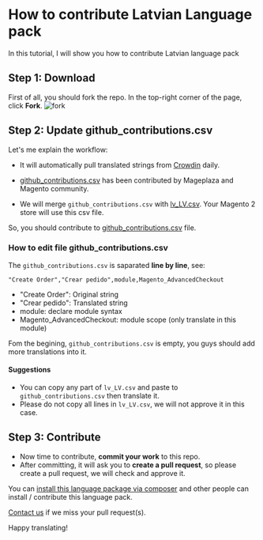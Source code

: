 # How to contribute Latvian Language pack

In this tutorial, I will show you how to contribute Latvian language pack

## Step 1: Download 

First of all, you should fork the repo. In the top-right corner of the page, click **Fork**.
![fork](https://help.github.com/assets/images/help/repository/fork_button.jpg)


## Step 2: Update github_contributions.csv

Let's me explain the workflow:

- It will automatically pull translated strings from [Crowdin](https://crowdin.com/project/magento-2) daily.

- [github_contributions.csv](https://github.com/mageplaza/magento-2-latvian-language-pack/blob/master/github_contributions.csv) has been contributed by Mageplaza and Magento community.

- We will merge `github_contributions.csv` with [lv_LV.csv](https://github.com/mageplaza/magento-2-latvian-language-pack/blob/master/lv_LV.csv). Your Magento 2 store will use this csv file.

So, you should contribute to [github_contributions.csv](https://github.com/mageplaza/magento-2-latvian-language-pack/blob/master/github_contributions.csv) file.

### How to edit file github_contributions.csv

The `github_contributions.csv` is saparated **line by line**, see:

```
"Create Order","Crear pedido",module,Magento_AdvancedCheckout
```

- "Create Order": Original string
- "Crear pedido": Translated string
- module: declare module syntax
- Magento_AdvancedCheckout: module scope (only translate in this module)


Fom the begining, `github_contributions.csv` is empty, you guys should add more translations into it.

#### Suggestions
- You can copy any part of `lv_LV.csv` and paste to `github_contributions.csv` then translate it.
- Please do not copy all lines in `lv_LV.csv`, we will not approve it in this case.

## Step 3: Contribute

- Now time to contribute, **commit your work** to this repo.
- After committing, it will ask you to **create a pull request**, so please create a pull request, we will check and approve it.


You can [install this language package via composer](https://github.com/mageplaza/magento-2-latvian-language-pack#-method-1-composer-method-recommend) and other people can install / contribute this language pack.

[Contact us](https://www.mageplaza.com/contact.html) if we miss your pull request(s).

Happy translating!


